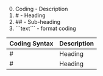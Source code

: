0. Coding      -     Description
1. \#           -     Heading
2. \#\#          -     Sub-heading
3. \`\`\`text\`\`\`  -     format coding


| Coding Syntax | Description |
|---|---|
|  # | Heading  |
|  \# | Heading  |
